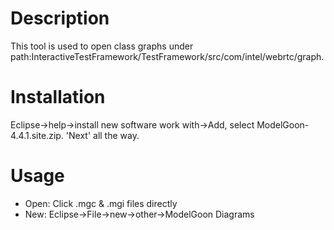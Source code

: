 Description
=================
This tool is used to open class graphs under path:InteractiveTestFramework/TestFramework/src/com/intel/webrtc/graph.

Installation
=================
Eclipse->help->install new software
work with->Add, select ModelGoon-4.4.1.site.zip. 'Next' all the way.

Usage
=================
+ Open: Click .mgc & .mgi files directly
+ New: Eclipse->File->new->other->ModelGoon Diagrams
